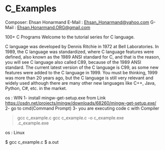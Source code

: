 # C_Examples
Composer: Ehsan Honarmand
E-Mail  : Ehsan_Honarmand@yahoo.com
G-Mail  : Ehsan.Honarmand.ORG@gmail.com

100+ C Programs
Welcome to the tutorial series for C language.

C language was developed by Dennis Ritchie in 1972 at Bell Laboratories. In 1989, the C language was standardized, where C language features were defined, also known as the 1989 ANSI standard for C, and that is the reason, you will see C language also called C89, because of the 1989 ANSI standard.
The current latest version of the C language is C99, as some new features were added to the C language in 1999.
You must be thinking, 1999 was more than 20 years ago, but the C language is still very relevant and widely used although there are many other new languages like C++, Java, Python, C#, etc. in the market.

os : WIN
1- install mingw-get-setup.exe from Link https://osdn.net/projects/mingw/downloads/68260/mingw-get-setup.exe/
2- go to cmd(Command Prompt)
3- you are executing code c with Compiler <gcc>
  
>  gcc c_example.c 
>  gcc c_example.c  -o  c_example.exe    
>  \.c_example.exe

os : Linux
  
$  gcc c_example.c
$  a.out
